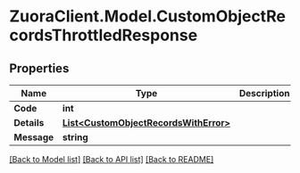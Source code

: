 # ZuoraClient.Model.CustomObjectRecordsThrottledResponse

## Properties

Name | Type | Description | Notes
------------ | ------------- | ------------- | -------------
**Code** | **int** |  | [optional] 
**Details** | [**List&lt;CustomObjectRecordsWithError&gt;**](CustomObjectRecordsWithError.md) |  | [optional] 
**Message** | **string** |  | [optional] 

[[Back to Model list]](../README.md#documentation-for-models) [[Back to API list]](../README.md#documentation-for-api-endpoints) [[Back to README]](../README.md)

